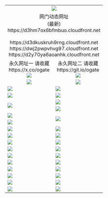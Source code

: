 ﻿<table>
  <tr></tr>
  <tr><td colspan=2 align=center><img src="https://d3hm7ox6bfmbuo.cloudfront.net/Up/oGate.jpg" /></td></tr>
  <tr><td colspan=2 align=center>网门动态网址<br/>(最新)
<br>https://d3hm7ox6bfmbuo.cloudfront.net
<br/>
<br>https://d3dkuskruh9rng.cloudfront.net
<br>https://dwj2pwpvhvg97.cloudfront.net
<br>https://d2y70ya6aoanhk.cloudfront.net
    </td>
  </tr>
  <tr>
    <td align=center>永久网址一 请收藏<br/>https://x.co/ogate<br><a href="https://d3hm7ox6bfmbuo.cloudfront.net/Up/0WMGDL1.png"><img src="https://d3hm7ox6bfmbuo.cloudfront.net/Up/0WMGD1.png" /></a></td>
    <td align=center>永久网址二 请收藏<br/>https://git.io/ogate<br><a href="https://d3hm7ox6bfmbuo.cloudfront.net/Up/0WMGDL2.png"><img src="https://d3hm7ox6bfmbuo.cloudfront.net/Up/0WMGD2.png" /></a></td>
  </tr>
  <tr>
    <td align=center><a href="https://d3hm7ox6bfmbuo.cloudfront.net/?from=github"><img src="https://d3hm7ox6bfmbuo.cloudfront.net/Up/0WMPG.jpg" /></a></td>
    <td align=center><a href="https://d3hm7ox6bfmbuo.cloudfront.net/ogUP.aspx?name=0oGate.apk&from=github"><img src="https://d3hm7ox6bfmbuo.cloudfront.net/Up/0WMAZ.jpg" /></a></td>
  </tr>
  <tr>
    <td><a href="https://d3hm7ox6bfmbuo.cloudfront.net/oNote.aspx?id=oGate&from=github" target="_blank"><img src="https://d3hm7ox6bfmbuo.cloudfront.net/Up/0WCYY.jpg" /></a></td>
    <td><a href="https://d3hm7ox6bfmbuo.cloudfront.net/oNote.aspx?id=oNote&from=github" target="_blank"><img src="https://d3hm7ox6bfmbuo.cloudfront.net/Up/0WZTT.jpg" /></a></td>
  </tr>
  <tr>
    <td><a href="https://d3hm7ox6bfmbuo.cloudfront.net/ogDY.aspx?from=github" target="_blank"><img src="https://d3hm7ox6bfmbuo.cloudfront.net/Up/DY.jpg"/></a></td>
    <td><a href="https://d3hm7ox6bfmbuo.cloudfront.net/ogST.aspx?from=github" target="_blank"><img src="https://d3hm7ox6bfmbuo.cloudfront.net/Up/ST.jpg"/></a></td>
  </tr>
  <tr>
    <td rowspan=2><a href="https://d3hm7ox6bfmbuo.cloudfront.net/ogUP.aspx?name=WJ.mp4&from=github" target="_blank"><img src="https://d3hm7ox6bfmbuo.cloudfront.net/Up/WJ.jpg" /></a></td>
    <td><a href="https://d3hm7ox6bfmbuo.cloudfront.net/ogUP.aspx?name=DKC.mp4&count=17&from=github" target="_blank"><img src="https://d3hm7ox6bfmbuo.cloudfront.net/Up/DKC.jpg" /></a></td> 
  </tr>
  <tr>
    <td><a href="https://d3hm7ox6bfmbuo.cloudfront.net/ogUP.aspx?name=LRWS.mp4&count=6B:16,5A:10,5B:35,4A:14,4B:19,3A:10,3B:26,2A:16,2B:21,1A:23,1B:29&from=github" target="_blank"><img src="https://d3hm7ox6bfmbuo.cloudfront.net/Up/LRWS.jpg" /></a></td>
  </tr>
  <tr>
    <td><a href="https://d3hm7ox6bfmbuo.cloudfront.net/ogUP.aspx?name=JQR.mp4&count=2&from=github" target="_blank"><img src="https://d3hm7ox6bfmbuo.cloudfront.net/Up/JQR.jpg" /></a></td>   
    <td rowspan=2><a href="https://d3hm7ox6bfmbuo.cloudfront.net/ogUP.aspx?name=JP.mp4&count=9&from=github" target="_blank"><img src="https://d3hm7ox6bfmbuo.cloudfront.net/Up/JP.jpg" /></td>
  </tr>
  <tr>
    <td><a href="https://d3hm7ox6bfmbuo.cloudfront.net/ogUP.aspx?name=ZSJ.mp4&count=16&from=github" target="_blank"><img src="https://d3hm7ox6bfmbuo.cloudfront.net/Up/ZSJ.jpg" /></a></td>
  </tr>
  <tr>
    <td><a href="https://d3hm7ox6bfmbuo.cloudfront.net/ogUP.aspx?name=SSZJ.mp4&count=7&current=2&from=github" target="_blank"><img src="https://d3hm7ox6bfmbuo.cloudfront.net/Up/SSZJ.jpg" /></a></td>
    <td><a href="https://d3hm7ox6bfmbuo.cloudfront.net/ogUP.aspx?name=WH.mp4&from=github" target="_blank"><img src="https://d3hm7ox6bfmbuo.cloudfront.net/Up/WH.jpg" /></a></td>
  </tr>
  <tr>
    <td><a href="https://d3hm7ox6bfmbuo.cloudfront.net/ogUP.aspx?name=DWHM.mp4&from=github" target="_blank"><img src="https://d3hm7ox6bfmbuo.cloudfront.net/Up/DWHM.jpg" /></a></td>
    <td><a href="https://d3hm7ox6bfmbuo.cloudfront.net/ogUP.aspx?name=3XZM.mp4&from=github" target="_blank"><img src="https://d3hm7ox6bfmbuo.cloudfront.net/Up/3XZM0.jpg" /></a></td>
  </tr>
  <tr>
    <td><a href="https://d3hm7ox6bfmbuo.cloudfront.net/ogUP.aspx?name=4SQQ.mp4&count=06:13&current=06:13&from=github" target="_blank"><img src="https://d3hm7ox6bfmbuo.cloudfront.net/Up/4SQQ0.jpg" /></a></td>
    <td><a href="https://d3hm7ox6bfmbuo.cloudfront.net/ogUP.aspx?name=4SHQ.mp4&count=06:13&current=06:13&from=github" target="_blank"><img src="https://d3hm7ox6bfmbuo.cloudfront.net/Up/4SHQ0.jpg" /></a></td>
  </tr>
  <tr>
    <td><a href="https://d3hm7ox6bfmbuo.cloudfront.net/ogUP.aspx?name=4SZG.mp4&count=06:15&current=06:14&from=github" target="_blank"><img src="https://d3hm7ox6bfmbuo.cloudfront.net/Up/4SZG0.jpg" /></a></td>
    <td><a href="https://d3hm7ox6bfmbuo.cloudfront.net/ogUP.aspx?name=4SDJ.mp4&count=06:22&current=06:21&from=github" target="_blank"><img src="https://d3hm7ox6bfmbuo.cloudfront.net/Up/4SDJ0.jpg" /></a></td>
  </tr>
  <tr>
    <td><a href="https://d3hm7ox6bfmbuo.cloudfront.net/onUP.aspx?name=https://x.co/dtw99&from=github" target="_blank"><img src="https://d3hm7ox6bfmbuo.cloudfront.net/Up/0DTW.jpg"/></a></td>
    <td><a href="https://d3hm7ox6bfmbuo.cloudfront.net/onUP.aspx?name=https://d2ao90bsskjq20.cloudfront.net/acenter/&from=github" target="_blank"><img src="https://d3hm7ox6bfmbuo.cloudfront.net/Up/0TDW.jpg" /></a></td>
  </tr>
  <tr>
    <td><a href="https://d3hm7ox6bfmbuo.cloudfront.net/onUP.aspx?name=https://d3qz7yth5i2rae.cloudfront.net/gb/nsc413.htm&from=github" target="_blank"><img src="https://d3hm7ox6bfmbuo.cloudfront.net/Up/0DJY.jpg" /></a></td>
    <td><a href="https://d3hm7ox6bfmbuo.cloudfront.net/onUP.aspx?name=https://dgocdxv5343dc.cloudfront.net/xtr/gb/prog204.html&from=github" target="_blank"><img src="https://d3hm7ox6bfmbuo.cloudfront.net/Up/0XTR.jpg" /></a></td>
  </tr>
  <tr>
    <td><a href="https://d3hm7ox6bfmbuo.cloudfront.net/onUP.aspx?name=https://d7203y8eitivv.cloudfront.net&from=github" target="_blank"><img src="https://d3hm7ox6bfmbuo.cloudfront.net/Up/0MHW.jpg" /></a></td>
    <td><a href="https://d3hm7ox6bfmbuo.cloudfront.net/onUP.aspx?name=https://d38z1xzg5vtneh.cloudfront.net&from=github" target="_blank"><img src="https://d3hm7ox6bfmbuo.cloudfront.net/Up/0ZJW.jpg" /></a></td>
  </tr>
  <tr>
    <td><a href="https://d3hm7ox6bfmbuo.cloudfront.net/ogUP.aspx?name=FG.zip&from=github" target="_blank"><img src="https://d3hm7ox6bfmbuo.cloudfront.net/Up/FG.jpg" /></a></td>
    <td><a href="https://d3hm7ox6bfmbuo.cloudfront.net/ogUP.aspx?name=FGA.apk&from=github" target="_blank"><img src="https://d3hm7ox6bfmbuo.cloudfront.net/Up/FGA.jpg" /></a></td>
  </tr>
  <tr>
    <td><a href="https://d3hm7ox6bfmbuo.cloudfront.net/ogUP.aspx?name=U.zip&from=github" target="_blank"><img src="https://d3hm7ox6bfmbuo.cloudfront.net/Up/U.jpg" /></a></td>
    <td><a href="https://d3hm7ox6bfmbuo.cloudfront.net/ogUP.aspx?name=UA.apk&from=github" target="_blank"><img src="https://d3hm7ox6bfmbuo.cloudfront.net/Up/UA.jpg" /></a></td>
  </tr>
  <tr>
    <td><a href="https://d3hm7ox6bfmbuo.cloudfront.net/ogUP.aspx?name=0iPPOTV.zip&from=github" target="_blank"><img src="https://d3hm7ox6bfmbuo.cloudfront.net/Up/0iPPOTV.jpg" /></a></td>
    <td><a href="https://d3hm7ox6bfmbuo.cloudfront.net/ogUP.aspx?name=0iNTD.apk&from=github" target="_blank"><img src="https://d3hm7ox6bfmbuo.cloudfront.net/Up/0iNTD.jpg" /></a></td>
  </tr>
</table>
